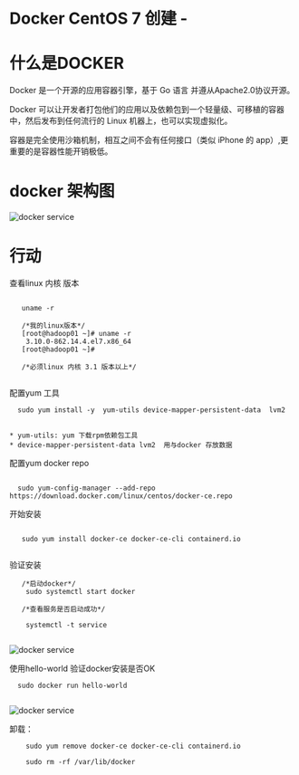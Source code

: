 # Docker CentOS 7 创建 -

# 什么是DOCKER

Docker 是一个开源的应用容器引擎，基于 Go 语言 并遵从Apache2.0协议开源。

Docker 可以让开发者打包他们的应用以及依赖包到一个轻量级、可移植的容器中，然后发布到任何流行的 Linux 机器上，也可以实现虚拟化。

容器是完全使用沙箱机制，相互之间不会有任何接口（类似 iPhone 的 app）,更重要的是容器性能开销极低。

# docker 架构图

![docker service](http://fandong90.github.io/dist/static/img/dockerarch.png)

# 行动

查看linux 内核 版本

```

   uname -r
   
   /*我的linux版本*/
   [root@hadoop01 ~]# uname -r
    3.10.0-862.14.4.el7.x86_64
   [root@hadoop01 ~]# 
   
   /*必须linux 内核 3.1 版本以上*/
   
```

配置yum 工具

```
  sudo yum install -y  yum-utils device-mapper-persistent-data  lvm2
  
```
	* yum-utils: yum 下载rpm依赖包工具
	* device-mapper-persistent-data lvm2  用与docker 存放数据
	
配置yum docker repo
	
```

  sudo yum-config-manager --add-repo  https://download.docker.com/linux/centos/docker-ce.repo

```

开始安装

```

   sudo yum install docker-ce docker-ce-cli containerd.io
	
```

验证安装

```
   /*启动docker*/
	sudo systemctl start docker
	
   /*查看服务是否启动成功*/
	
	systemctl -t service
	
```

![docker service](http://fandong90.github.io/dist/static/img/dockerservice.png)

使用hello-world 验证docker安装是否OK

```
  sudo docker run hello-world
  
```

![docker service](http://fandong90.github.io/dist/static/img/dockervaildHello.png)


 卸载：
 
 ```
 	 sudo yum remove docker-ce docker-ce-cli containerd.io
 	 
 	 sudo rm -rf /var/lib/docker
 	 
 ```

	
	